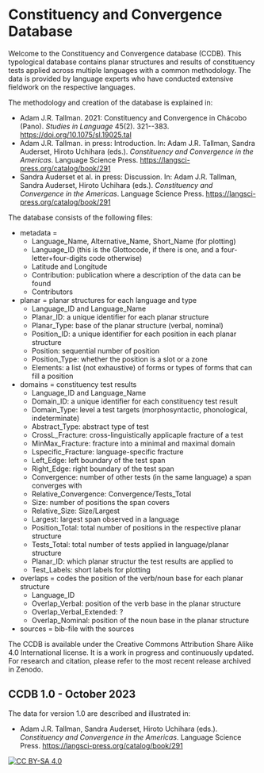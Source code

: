 # Constituency and Convergence Database

Welcome to the Constituency and Convergence database (CCDB).
This typological database contains planar structures and results of constituency tests applied across multiple languages with a common methodology.
The data is provided by language experts who have conducted extensive fieldwork on the respective languages. 

The methodology and creation of the database is explained in:
* Adam J.R. Tallman. 2021: Constituency and Convergence in Chácobo (Pano). *Studies in Language* 45(2). 321--383. https://doi.org/10.1075/sl.19025.tal
* Adam J.R. Tallman. in press: Introduction. In: Adam J.R. Tallman, Sandra Auderset, Hiroto Uchihara (eds.). *Constituency and Convergence in the Americas*. Language Science Press. https://langsci-press.org/catalog/book/291
* Sandra Auderset et al. in press: Discussion. In: Adam J.R. Tallman, Sandra Auderset, Hiroto Uchihara (eds.). *Constituency and Convergence in the Americas*. Language Science Press. https://langsci-press.org/catalog/book/291

The database consists of the following files:
* metadata = 
     - Language_Name, Alternative_Name, Short_Name (for plotting)
     - Language_ID (this is the Glottocode, if there is one, and a four-letter+four-digits code otherwise)
     - Latitude and Longitude
     - Contribution: publication where a description of the data can be found
     - Contributors
* planar = planar structures for each language and type
     - Language_ID and Language_Name
     - Planar_ID: a unique identifier for each planar structure
     - Planar_Type: base of the planar structure (verbal, nominal)
     - Position_ID: a unique identifier for each position in each planar structure
     - Position: sequential number of position
     - Position_Type: whether the position is a slot or a zone
     - Elements: a list (not exhaustive) of forms or types of forms that can fill a position
* domains = constituency test results
     - Language_ID and Language_Name
     - Domain_ID: a unique identifier for each constituency test result
     - Domain_Type: level a test targets (morphosyntactic, phonological, indeterminate)
     - Abstract_Type: abstract type of test
     - CrossL_Fracture: cross-linguistically applicaple fracture of a test
     - MinMax_Fracture: fracture into a minimal and maximal domain
     - Lspecific_Fracture: language-specific fracture
     - Left_Edge: left boundary of the test span
     - Right_Edge: right boundary of the test span
     - Convergence: number of other tests (in the same language) a span converges with
     - Relative_Convergence: Convergence/Tests_Total
     - Size: number of positions the span covers
     - Relative_Size: Size/Largest
     - Largest: largest span observed in a language
     - Position_Total: total number of positions in the respective planar structure
     - Tests_Total: total number of tests applied in language/planar structure
     - Planar_ID: which planar structur the test results are applied to
     - Test_Labels: short labels for plotting
* overlaps = codes the position of the verb/noun base for each planar structure
     - Language_ID
     - Overlap_Verbal: position of the verb base in the planar structure
     - Overlap_Verbal_Extended: ?
     - Overlap_Nominal: position of the noun base in the planar structure
* sources = bib-file with the sources

The CCDB is available under the Creative Commons Attribution Share Alike 4.0 International license. It is a work in progress and continuously updated. For research and citation, please refer to the most recent release archived in Zenodo.


## CCDB 1.0 - October 2023
The data for version 1.0 are described and illustrated in:
* Adam J.R. Tallman, Sandra Auderset, Hiroto Uchihara (eds.). *Constituency and Convergence in the Americas*. Language Science Press. https://langsci-press.org/catalog/book/291



[![CC BY-SA 4.0][cc-by-sa-image]][cc-by-sa]

[cc-by-sa]: http://creativecommons.org/licenses/by-sa/4.0/
[cc-by-sa-image]: https://licensebuttons.net/l/by-sa/4.0/88x31.png
[cc-by-sa-shield]: https://img.shields.io/badge/License-CC%20BY--SA%204.0-lightgrey.svg

